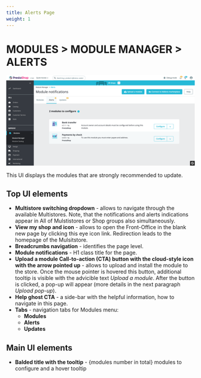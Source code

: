 ```yaml
---
title: Alerts Page
weight: 1
---
```

# MODULES > MODULE MANAGER > ALERTS

![Alerts tab](static/img/alerts-listing.png)

This UI displays the modules that are strongly recommended to update.

## Top UI elements

- **Multistore switching dropdown** - allows to navigate through the available Multistores. Note, that the notifications and alerts indications appear in All of Mulstistores or Shop groups also simultaneously.
- **View my shop and icon** - allows to open the Front-Office in the blank new page by clicking this eye icon link. Redirection leads to the homepage of the Mulsitstore.
- **Breadcrumbs navigation** - identifies the page level.
- **Module notifications** - H1 class title for the page.
- **Upload a module Call-to-action (CTA) button with the cloud-style icon with the arrow pointed up** - allows to upload and install the module to the store. Once the mouse pointer is hovered this button, additional tooltip is visible with the advicible text _Upload a module_. After the button is clicked, a pop-up will appear (more details in the next paragraph _Upload pop-up_).
- **Help ghost CTA** - a side-bar with the helpful information, how to navigate in this page.
- **Tabs** - navigation tabs for Modules menu:
  - **Modules**
  - **Alerts**
  - **Updates**

## Main UI elements

- **Balded title with the tooltip** - {modules number in total} modules to configure and a hover tooltip
